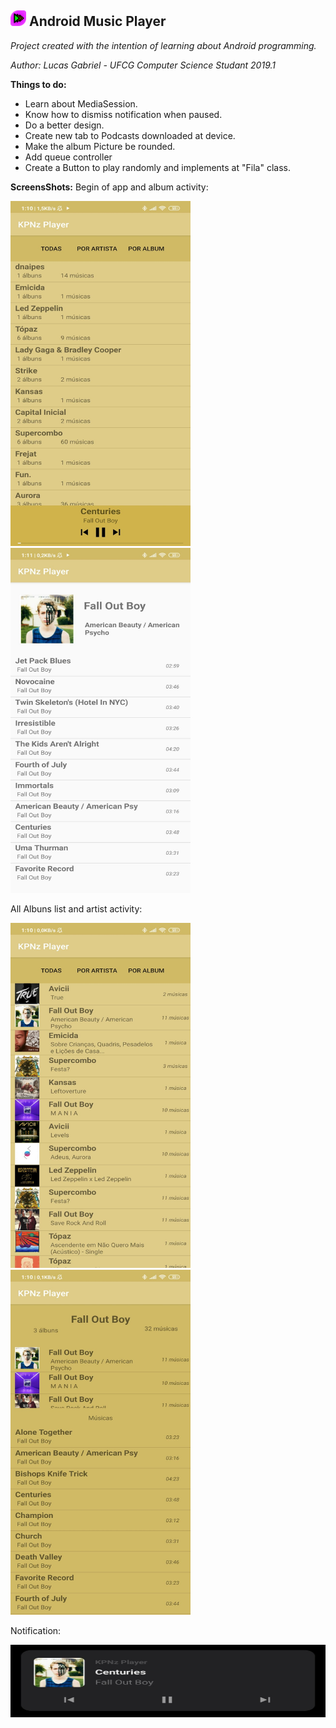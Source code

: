 ## <img src="./edits/icon.png" width="25" height="25"> **Android Music Player**
*Project created with the intention of learning about Android programming.*

*Author: Lucas Gabriel - UFCG Computer Science Studant 2019.1*

**Things to do:**
 - Learn about MediaSession.
 - Know how to dismiss notification when paused.
 - Do a better design.
 - Create new tab to Podcasts downloaded at device.
 - Make the album Picture be rounded.
 - Add queue controller
 - Create a Button to play randomly and implements at "Fila" class.

**ScreensShots:**
Begin of app and album activity:

<img src="./pics/pic_inicio.png" width="288" height="552"> <img src="./pics/pic_album.png" width="288" height="552">

All Albuns list and artist activity:

<img src="./pics/pic_listAlbum.png" width="288" height="552"> <img src="./pics/pic_artista.png" width="288" height="552">

Notification:

<img src="./pics/pic_notification.png" width="540" height="116">
